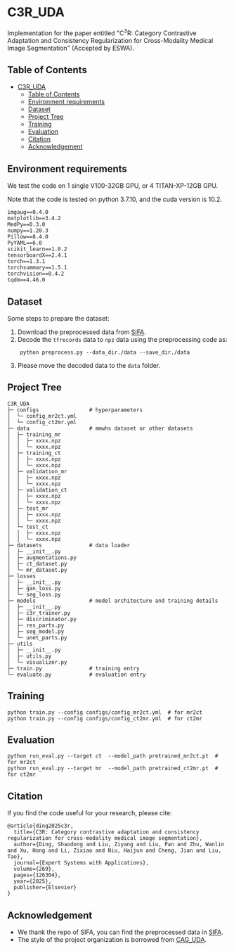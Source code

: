 # C3R_UDA

Implementation for the paper entitled "C<sup>3</sup>R: Category Contrastive Adaptation and Consistency Regularization for Cross-Modality Medical Image Segmentation" (Accepted by ESWA).

## Table of Contents

- [C3R\_UDA](#c3r_uda)
  - [Table of Contents](#table-of-contents)
  - [Environment requirements](#environment-requirements)
  - [Dataset](#dataset)
  - [Project Tree](#project-tree)
  - [Training](#training)
  - [Evaluation](#evaluation)
  - [Citation](#citation)
  - [Acknowledgement](#acknowledgement)

## Environment requirements

We test the code on 1 single V100-32GB GPU, or 4 TITAN-XP-12GB GPU. 

Note that the code is tested on python 3.7.10, and the cuda version is 10.2.

```
imgaug==0.4.0
matplotlib==3.4.2
MedPy==0.3.0
numpy==1.20.3
Pillow==8.4.0
PyYAML==6.0
scikit_learn==1.0.2
tensorboardX==2.4.1
torch==1.3.1
torchsummary==1.5.1
torchvision==0.4.2
tqdm==4.46.0
```

## Dataset

Some steps to prepare the dataset:

1. Download the preprocessed data from [SIFA](https://github.com/cchen-cc/SIFA).
2. Decode the `tfrecords` data to `npz` data using the preprocessing code as:

```
    python preprocess.py --data_dir./data --save_dir./data
```

3. Please move the decoded data to the `data` folder.



## Project Tree
```
C3R_UDA
├─ configs                # hyperparameters
│  └─ config_mr2ct.yml    
│  └─ config_ct2mr.yml    
├─ data                   # mmwhs dataset or other datasets
│  ├─ training_mr
│  │  ├─ xxxx.npz
│  │  └─ xxxx.npz
│  ├─ training_ct
│  │  ├─ xxxx.npz
│  │  └─ xxxx.npz
│  ├─ validation_mr
│  │  ├─ xxxx.npz
│  │  └─ xxxx.npz
│  ├─ validation_ct
│  │  ├─ xxxx.npz
│  │  └─ xxxx.npz
│  ├─ test_mr
│  │  ├─ xxxx.npz
│  │  └─ xxxx.npz
│  └─ test_ct
│  │  ├─ xxxx.npz
│  │  └─ xxxx.npz
├─ datasets               # data loader
│  ├─ __init__.py
│  ├─ augmentations.py
│  ├─ ct_dataset.py
│  └─ mr_dataset.py
├─ losses
│  ├─ __init__.py         
│  ├─ gan_loss.py
│  └─ seg_loss.py
├─ models                 # model architecture and training details
│  ├─ __init__.py
│  ├─ c3r_trainer.py
│  ├─ discriminator.py
│  ├─ res_parts.py
│  ├─ seg_model.py
│  └─ unet_parts.py
├─ utils
│  ├─ __init__.py
│  ├─ utils.py
│  └─ visualizer.py
├─ train.py               # training entry
└─ evaluate.py            # evaluation entry
```

## Training

```
python train.py --config configs/config_mr2ct.yml  # for mr2ct
python train.py --config configs/config_ct2mr.yml  # for ct2mr
```

## Evaluation

```
python run_eval.py --target ct  --model_path pretrained_mr2ct.pt  # for mr2ct
python run_eval.py --target mr  --model_path pretrained_ct2mr.pt  # for ct2mr
```

## Citation

If you find the code useful for your research, please cite:
```
@article{ding2025c3r,
  title={C3R: Category contrastive adaptation and consistency regularization for cross-modality medical image segmentation},
  author={Ding, Shaodong and Liu, Ziyang and Liu, Pan and Zhu, Wanlin and Xu, Hong and Li, Zixiao and Niu, Haijun and Cheng, Jian and Liu, Tao},
  journal={Expert Systems with Applications},
  volume={269},
  pages={126304},
  year={2025},
  publisher={Elsevier}
}
```

## Acknowledgement

* We thank the repo of SIFA, you can find the preprocessed data in [SIFA](https://github.com/cchen-cc/SIFA).
* The style of the project organization is borrowed from [CAG_UDA](https://github.com/RogerZhangzz/CAG_UDA).